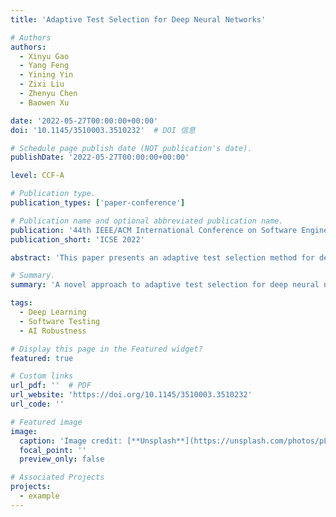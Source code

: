 ```yaml
---
title: 'Adaptive Test Selection for Deep Neural Networks'

# Authors
authors:
  - Xinyu Gao
  - Yang Feng
  - Yining Yin
  - Zixi Liu
  - Zhenyu Chen
  - Baowen Xu

date: '2022-05-27T00:00:00+00:00'
doi: '10.1145/3510003.3510232'  # DOI 信息

# Schedule page publish date (NOT publication's date).
publishDate: '2022-05-27T00:00:00+00:00'  

level: CCF-A

# Publication type.
publication_types: ['paper-conference']

# Publication name and optional abbreviated publication name.
publication: '44th IEEE/ACM International Conference on Software Engineering'
publication_short: 'ICSE 2022'

abstract: 'This paper presents an adaptive test selection method for deep neural networks, focusing on optimizing test coverage and efficiency.'

# Summary.
summary: 'A novel approach to adaptive test selection for deep neural networks, improving testing efficiency and robustness.'

tags:
  - Deep Learning
  - Software Testing
  - AI Robustness

# Display this page in the Featured widget?
featured: true

# Custom links
url_pdf: ''  # PDF
url_website: 'https://doi.org/10.1145/3510003.3510232'
url_code: ''

# Featured image
image:
  caption: 'Image credit: [**Unsplash**](https://unsplash.com/photos/pLCdAaMFLTE)'
  focal_point: ''
  preview_only: false

# Associated Projects
projects:
  - example
---
```


